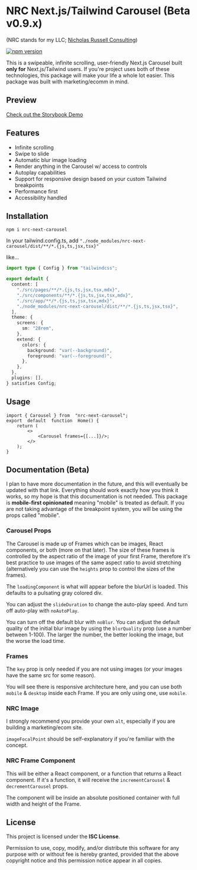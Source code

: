 # NRC Next.js/Tailwind Carousel (Beta v0.9.x)

(NRC stands for my LLC; [Nicholas Russell Consulting](https://www.nicholasrussellconsulting.com/))

[![npm version](https://badge.fury.io/js/nrc-next-carousel.svg)](https://www.npmjs.com/package/nrc-next-carousel)

This is a swipeable, infinite scrolling, user-friendly Next.js Carousel built **only for** Next.js/Tailwind users. If you're project uses both of these technologies, this package will make your life a whole lot easier. This package was built with marketing/ecomm in mind.

## Preview

[Check out the Storybook Demo](https://carousel.nicholasrussellconsulting.com)

## Features

- Infinite scrolling
- Swipe to slide
- Automatic blur image loading
- Render anything in the Carousel w/ access to controls
- Autoplay capabilities
- Support for responsive design based on your custom Tailwind breakpoints
- Performance first 
- Accessibility handled
  
## Installation

`npm i nrc-next-carousel`

In your tailwind.config.ts, add 
`"./node_modules/nrc-next-carousel/dist/**/*.{js,ts,jsx,tsx}"`

like...

```ts
import type { Config } from "tailwindcss";

export default {
  content: [
    "./src/pages/**/*.{js,ts,jsx,tsx,mdx}",
    "./src/components/**/*.{js,ts,jsx,tsx,mdx}",
    "./src/app/**/*.{js,ts,jsx,tsx,mdx}",
    "./node_modules/nrc-next-carousel/dist/**/*.{js,ts,jsx,tsx}",
  ],
  theme: {
    screens: {
      sm: "28rem",
    },
    extend: {
      colors: {
        background: "var(--background)",
        foreground: "var(--foreground)",
      },
    },
  },
  plugins: [],
} satisfies Config;
```

## Usage

```tsx
import { Carousel } from  "nrc-next-carousel";
export  default  function  Home() {
    return (
        <>
            <Carousel frames={[...]}/>;
        </>
    );
}
```

## Documentation (Beta)
I plan to have more documentation in the future, and this will eventually be updated with that link. Everything should work exactly how you think it works, so my hope is that this documentation is not needed. This package is **mobile-first opinionated** meaning "mobile" is treated as default. If you are not taking advantage of the breakpoint system, you will be using the props called "mobile".

### Carousel Props
The Carousel is made up of Frames which can be images, React components, or both (more on that later). The size of these frames is controlled by the aspect ratio of the image of your first Frame, therefore it's best practice to use images of the same aspect ratio to avoid stretching (alternatively you can use the `heights` prop to control the sizes of the frames). 

The `loadingComponent` is what will appear before the blurUrl is loaded. This defaults to a pulsating gray colored div.

You can adjust the `slideDuration` to change the auto-play speed. And turn off auto-play with `noAutoPlay`.

You can turn off the default blur with `noBlur`. You can adjust the default quality of the initial blur image by using the `blurQuality` prop (use a number between 1-100). The larger the number, the better looking the image, but the worse the load time.

### Frames
The `key` prop is only needed if you are not using images (or your images have the same src for some reason). 

You will see there is responsive architecture here, and you can use both `mobile` & `desktop` inside each Frame. If you are only using one, use `mobile`.

### NRC Image
I strongly recommend you provide your own `alt`, especially if you are building a marketing/ecom site.

`imageFocalPoint` should be self-explanatory if you're familiar with the concept.

### NRC Frame Component
This will be either a React component, or a function that returns a React component. If it's a function, it will receive the `incrementCarousel` & `decrementCarousel` props.

The component will be inside an absolute positioned container with full width and height of the Frame.


## License

This project is licensed under the **ISC License**.

Permission to use, copy, modify, and/or distribute this software for any purpose with or without fee is hereby granted, provided that the above copyright notice and this permission notice appear in all copies.



